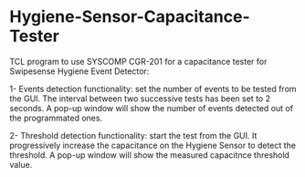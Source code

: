 # Hygiene-Sensor-Capacitance-Tester

TCL program to use SYSCOMP CGR-201 for a capacitance tester for Swipesense Hygiene Event Detector:

1- Events detection functionality: set the number of events to be tested from the GUI. The interval between two successive tests has been set to 2 seconds. A pop-up window will show the number of events detected out of the programmated ones.

2- Threshold detection functionality: start the test from the GUI. It progressively increase the capacitance on the Hygiene Sensor to detect the threshold. A pop-up window will show the measured capacitnce threshold value.
